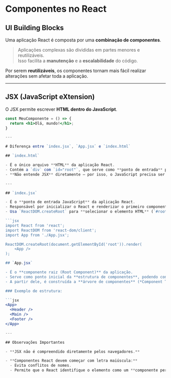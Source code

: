# Componentes no React

## UI Building Blocks

Uma aplicação React é composta por uma **combinação de componentes**.

> Aplicações complexas são divididas em partes menores e reutilizáveis.  
Isso facilita a **manutenção** e a **escalabilidade** do código.

Por serem **reutilizáveis**, os componentes tornam mais fácil realizar alterações sem afetar toda a aplicação.

---

## JSX (JavaScript eXtension)

O JSX permite escrever **HTML dentro do JavaScript**.

```jsx
const MeuComponente = () => {
  return <h1>Olá, mundo!</h1>;
}

---

# Diferença entre `index.jsx`, `App.jsx` e `index.html`

## `index.html`

- É o único arquivo **HTML** da aplicação React.
- Contém a `div` com `id="root"`, que serve como **ponto de entrada** para a aplicação React.
- **Não entende JSX** diretamente — por isso, o JavaScript precisa ser processado por um *bundler*.

---

## `index.jsx`

- É o **ponto de entrada JavaScript** da aplicação React.
- Responsável por inicializar o React e renderizar o primeiro componente da aplicação.
- Usa `ReactDOM.createRoot` para **selecionar o elemento HTML** (`#root`) e injetar nele o componente raiz (`App`).

```jsx
import React from 'react';
import ReactDOM from 'react-dom/client';
import App from './App.jsx';

ReactDOM.createRoot(document.getElementById('root')).render(
    <App />
);

## `App.jsx`

- É o **componente raiz (Root Component)** da aplicação.
- Serve como ponto inicial da **estrutura de componentes**, podendo conter outros componentes como `Header`, `Main`, `Footer` etc.
- A partir dele, é construída a **árvore de componentes** (*Component Tree*).

### Exemplo de estrutura:

```jsx
<App>
  <Header />
  <Main />
  <Footer />
</App>

---

## Observações Importantes

- **JSX não é compreendido diretamente pelos navegadores.**  

- **Componentes React devem começar com letra maiúscula:**
  - Evita conflitos de nomes.
  - Permite que o React identifique o elemento como um **componente personalizado** em vez de uma tag HTML comum.
